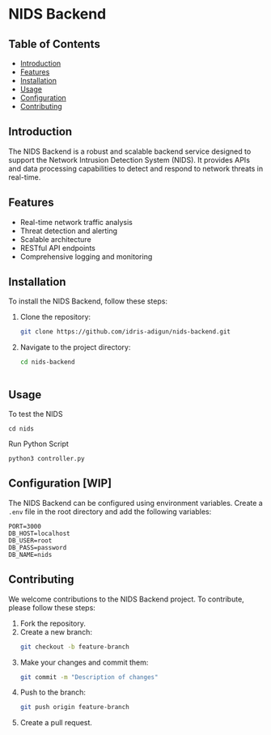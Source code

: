 # NIDS Backend

## Table of Contents

- [Introduction](#introduction)
- [Features](#features)
- [Installation](#installation)
- [Usage](#usage)
- [Configuration](#configuration)
- [Contributing](#contributing)

## Introduction

The NIDS Backend is a robust and scalable backend service designed to support the Network Intrusion Detection System (NIDS). It provides APIs and data processing capabilities to detect and respond to network threats in real-time.

## Features

- Real-time network traffic analysis
- Threat detection and alerting
- Scalable architecture
- RESTful API endpoints
- Comprehensive logging and monitoring

## Installation

To install the NIDS Backend, follow these steps:

1. Clone the repository:
   ```bash
   git clone https://github.com/idris-adigun/nids-backend.git
   ```
2. Navigate to the project directory:
   ```bash
   cd nids-backend
   ```
   ```

## Usage

To test the NIDS

```
cd nids
```

Run Python Script

```
python3 controller.py
```

## Configuration [WIP]

The NIDS Backend can be configured using environment variables. Create a `.env` file in the root directory and add the following variables:

```env
PORT=3000
DB_HOST=localhost
DB_USER=root
DB_PASS=password
DB_NAME=nids
```

## Contributing

We welcome contributions to the NIDS Backend project. To contribute, please follow these steps:

1. Fork the repository.
2. Create a new branch:
   ```bash
   git checkout -b feature-branch
   ```
3. Make your changes and commit them:
   ```bash
   git commit -m "Description of changes"
   ```
4. Push to the branch:
   ```bash
   git push origin feature-branch
   ```
5. Create a pull request.
